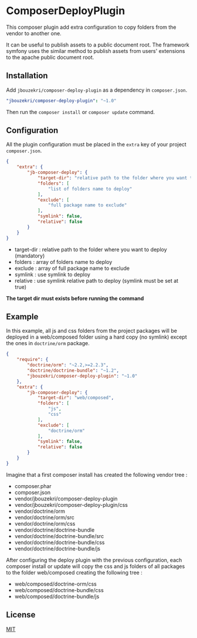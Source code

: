 ComposerDeployPlugin
====================

This composer plugin add extra configuration to copy folders from the vendor to another one.

It can be useful to publish assets to a public document root.
The framework symfony uses the similar method to publish assets from users' extensions to the apache public document root.

Installation
------------

Add `jbouzekri/composer-deploy-plugin` as a dependency in `composer.json`.

``` yml
"jbouzekri/composer-deploy-plugin": "~1.0"
```

Then run the `composer install` or `composer update` command.

Configuration
-------------

All the plugin configuration must be placed in the `extra` key of your project `composer.json`.

``` json
{
    "extra": {
        "jb-composer-deploy": {
            "target-dir": "relative path to the folder where you want to deploy",
            "folders": [
                "list of folders name to deploy"
            ],
            "exclude": [
                "full package name to exclude"
            ],
            "symlink": false,
            "relative": false
        }
    }
}
```

* target-dir : relative path to the folder where you want to deploy (mandatory)
* folders : array of folders name to deploy
* exclude : array of full package name to exclude
* symlink : use symlink to deploy
* relative : use symlink relative path to deploy (symlink must be set at true)

**The target dir must exists before running the command**

Example
-------

In this example, all js and css folders from the project packages will be deployed in a web/composed folder
using a hard copy (no symlink) except the ones in `doctrine/orm` package.

``` json
{
    "require": {
        "doctrine/orm": "~2.2,>=2.2.3",
        "doctrine/doctrine-bundle": "~1.2",
        "jbouzekri/composer-deploy-plugin": "~1.0"
    },
    "extra": {
        "jb-composer-deploy": {
            "target-dir": "web/composed",
            "folders": [
                "js",
                "css"
            ],
            "exclude": [
                "doctrine/orm"
            ],
            "symlink": false,
            "relative": false
        }
    }
}
```

Imagine that a first composer install has created the following vendor tree :

* composer.phar
* composer.json
* vendor/jbouzekri/composer-deploy-plugin
* vendor/jbouzekri/composer-deploy-plugin/css
* vendor/doctrine/orm
* vendor/doctrine/orm/src
* vendor/doctrine/orm/css
* vendor/doctrine/doctrine-bundle
* vendor/doctrine/doctrine-bundle/src
* vendor/doctrine/doctrine-bundle/css
* vendor/doctrine/doctrine-bundle/js

After configuring the deploy plugin with the previous configuration, each composer install or update
will copy the css and js folders of all packages to the folder web/composed creating the following tree :

* web/composed/doctrine-orm/css
* web/composed/doctrine-bundle/css
* web/composed/doctrine-bundle/js

License
-------

[MIT](https://github.com/jbouzekri/ComposerDeployPlugin/blob/master/LICENSE)